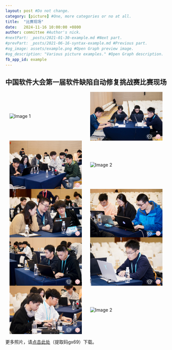 ```yaml
---
layout: post #Do not change.
category: [picture] #One, more categories or no at all.
title:  "比赛现场"
date:   2024-11-16 10:00:00 +0800
author: committee #Author's nick.
#nextPart: _posts/2021-01-30-example.md #Next part.
#prevPart: _posts/2021-06-16-syntax-example.md #Previous part.
#og_image: assets/example.png #Open Graph preview image.
#og_description: "Various picture examples." #Open Graph description.
fb_app_id: example
---
```


## 中国软件大会第一届软件缺陷自动修复挑战赛比赛现场

<div style="display: flex; justify-content: space-around; align-items: center;">
    <img src="/assets/img/posts/202402.jpg" alt="Image 1" style="width: 45%; height: auto;">
    <img src="/assets/img/posts/202407.jpg" alt="Image 2" style="width: 45%; height: auto;">
</div>
<div style="display: flex; justify-content: space-around; align-items: center;">
    <img src="/assets/img/posts/202408.jpg" alt="Image 1" style="width: 45%; height: auto;">
    <img src="/assets/img/posts/202409.jpg" alt="Image 2" style="width: 45%; height: auto;">
</div>
<div style="display: flex; justify-content: space-around; align-items: center;">
    <img src="/assets/img/posts/202413.jpg" alt="Image 1" style="width: 45%; height: auto;">
    <img src="/assets/img/posts/202414.jpg" alt="Image 2" style="width: 45%; height: auto;">
</div>
<div style="display: flex; justify-content: space-around; align-items: center;">
    <img src="/assets/img/posts/202415.jpg" alt="Image 1" style="width: 45%; height: auto;">
    <img src="/assets/img/posts/202416.jpg" alt="Image 2" style="width: 45%; height: auto;">
</div>
<div style="display: flex; justify-content: space-around; align-items: center;">
    <img src="/assets/img/posts/202417.jpg" alt="Image 1" style="width: 45%; height: auto;">
    <img src="/assets/img/posts/202418.jpg" alt="Image 2" style="width: 45%; height: auto;">
</div>


更多照片，请[点击此处](https://pan.baidu.com/s/10TWv42faA_PATKuKBkwa4g?pwd=gx69)（提取码gx69）下载。